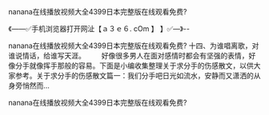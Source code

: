 nanana在线播放视频大全4399日本完整版在线观看免费?

《——✅手机浏览器打开网沚【ａ３ｅ６. cOm 】 】✅—》--

nanana在线播放视频大全4399日本完整版在线观看免费?	十四、为谁唱离歌，对谁说情话，给谁写天涯。
　　好像很多男人在面对感情时都会有坚强的表情，好像分手就像挥手那般的容易。下面是小编收集整理关于求分手的伤感散文，以供大家参考。关于求分手的伤感散文篇一：我们分手吧日光如流水，安静而又潇洒的从身旁悄然而...





nanana在线播放视频大全4399日本完整版在线观看免费?
